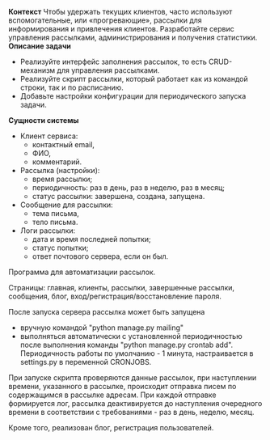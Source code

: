 **Контекст**
Чтобы удержать текущих клиентов, часто используют вспомогательные, или «прогревающие», рассылки для информирования и привлечения клиентов.
Разработайте сервис управления рассылками, администрирования и получения статистики.
**Описание задачи**
- Реализуйте интерфейс заполнения рассылок, то есть CRUD-механизм для управления рассылками.
- Реализуйте скрипт рассылки, который работает как из командой строки, так и по расписанию.
- Добавьте настройки конфигурации для периодического запуска задачи.

**Сущности системы**
- Клиент сервиса:
  - контактный email,
  - ФИО,
  - комментарий.
- Рассылка (настройки):
  - время рассылки;
  - периодичность: раз в день, раз в неделю, раз в месяц;
  - статус рассылки: завершена, создана, запущена.
- Сообщение для рассылки:
  - тема письма,
  - тело письма.
- Логи рассылки:
  - дата и время последней попытки;
  - статус попытки;
  - ответ почтового сервера, если он был.


Программа для автоматизации рассылок.

Страницы: главная, клиенты, рассылки, завершенные рассылки, сообщения, блог, вход/регистрация/восстановление пароля.

После запуска сервера рассылка может быть запущена
- вручную командой "python manage.py mailing"
- выполняться автоматически с установленной периодичностью после выполнения команды "python manage.py crontab add".
  Периодичность работы по умолчанию - 1 минута, настраивается в settings.py в переменной CRONJOBS.

При запуске скрипта проверяются данные рассылок, при наступлении времени, указанного в рассылке,
происходит отправка писем по содержащимся в рассылке адресам. При каждой отправке формируется лог, 
рассылка деактивируется до наступления очередного времени в соответствии с требованиями - раз в день, неделю, месяц.

Кроме того, реализован блог, регистрация пользователей.
